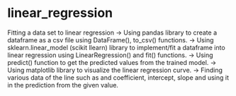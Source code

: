 # linear_regression
Fitting a data set to linear regression
-> Using pandas library to create a dataframe as a csv file using DataFrame(), to_csv() functions.
-> Using sklearn.linear_model (scikit llearn) library to implement/fit a dataframe into linear regression using LinearRegression() and fit() functions.
-> Using predict() function to get the predicted values from the trained model.
-> Using matplotlib library to visualize the linear regression curve.
-> Finding various data of the line such as and coefficient, intercept, slope and using it in the prediction from the given value.
